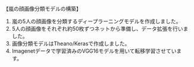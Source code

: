 【嵐の顔画像分類モデルの構築】
1. 嵐の5人の顔画像を分類するディープラーニングモデルを作成しました。
2. 5人の顔画像をそれぞれ約50枚ずつネットから準備し、データ拡張を行いました。
3. 画像分類モデルはTheano/Kerasで作成しました。
4. Imagenetデータで学習済みのVGG16モデルを用いて転移学習させています。
